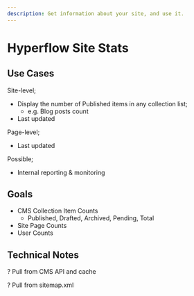 ```yaml
---
description: Get information about your site, and use it.
---
```


# Hyperflow Site Stats

## Use Cases

Site-level;

* Display the number of Published items in any collection list;
  * e.g. Blog posts count
* Last updated

Page-level;

* Last updated&#x20;

Possible;

* Internal reporting & monitoring

## Goals&#x20;

* CMS Collection Item Counts
  * Published, Drafted, Archived, Pending, Total
* Site Page Counts&#x20;
* User Counts

## Technical Notes

&#x20;? Pull from CMS API and cache&#x20;

&#x20;? Pull from sitemap.xml&#x20;
